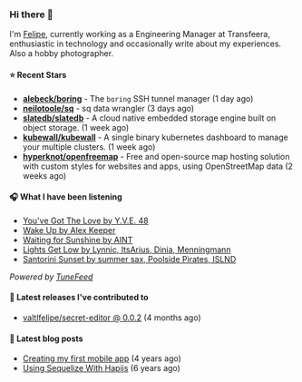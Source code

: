 ### Hi there 👋

I'm [Felipe](https://felipevm.com), currently working as a Engineering Manager at Transfeera, enthusiastic in technology and occasionally write about my experiences. Also a hobby photographer.

#### ⭐ Recent Stars
- **[alebeck/boring](https://github.com/alebeck/boring)** - The `boring`  SSH tunnel manager (1 day ago)
- **[neilotoole/sq](https://github.com/neilotoole/sq)** - sq data wrangler (3 days ago)
- **[slatedb/slatedb](https://github.com/slatedb/slatedb)** - A cloud native embedded storage engine built on object storage. (1 week ago)
- **[kubewall/kubewall](https://github.com/kubewall/kubewall)** - A single binary kubernetes dashboard to manage your multiple clusters. (1 week ago)
- **[hyperknot/openfreemap](https://github.com/hyperknot/openfreemap)** - Free and open-source map hosting solution with custom styles for websites and apps, using OpenStreetMap data (2 weeks ago)

#### 🎧 What I have been listening
- [You&#39;ve Got The Love by Y.V.E. 48](https://open.spotify.com/track/2W0otyOuO6PixES66V4SgR)
- [Wake Up by Alex Keeper](https://open.spotify.com/track/6EyKOiLeQJWXGrxG6Ir9fV)
- [Waiting for Sunshine by AINT](https://open.spotify.com/track/4RWzgYkjVm1klwrKICz1vn)
- [Lights Get Low by Lynnic, ItsArius, Dinia, Menningmann](https://open.spotify.com/track/4IvxeChJXUMW9BzHRW6wei)
- [Santorini Sunset by summer sax, Poolside Pirates, ISLND](https://open.spotify.com/track/66ufxfWWFQmHZD6c3predA)

_Powered by [TuneFeed](https://tunefeed.app?ref=valtlfelipe-gh-profile)_ 

#### 🚀 Latest releases I've contributed to


- [valtlfelipe/secret-editor @ 0.0.2](https://github.com/valtlfelipe/secret-editor/releases/tag/0.0.2) (4 months ago)

#### 📄 Latest blog posts
- [Creating my first mobile app](https://felipevm.com/posts/creating-my-first-mobile-app/) (4 years ago)
- [Using Sequelize With Hapijs](https://felipevm.com/posts/using-sequelize-with-hapijs/) (6 years ago)

